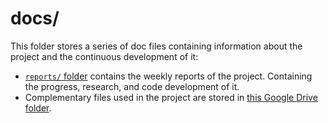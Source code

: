 # docs/

This folder stores a series of doc files containing information about the project and the continuous development of it:
- [`reports/` folder](./reports/) contains the weekly reports of the project. Containing the progress, research, and code development of it.
-  Complementary files used in the project are stored in [this Google Drive folder](https://drive.google.com/drive/folders/1-Emqyl5QLyPQLFSBBVZtB9z82sAWXPf9?usp=sharing).